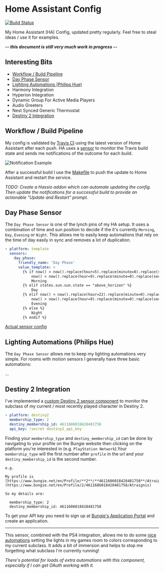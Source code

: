 # Home Assistant Config

[![Build Status](https://travis-ci.org/danrspencer/hass-config.svg?branch=master)](https://travis-ci.org/danrspencer/hass-config)

My Home Assistant (HA) Config, updated pretty regularly. Feel free to steal ideas / use it for examples.

***-- this document is still very much work in progress --***

## Interesting Bits
- [Workflow / Build Pipeline](#workflow)
- [Day Phase Sensor](#day-phase-sensor)
- [Lighting Automations (Philips Hue)](#lighting-automations)
- Harmony Integration
- Hyperion Integration
- Dynamic Group For Active Media Players
- Audio Greeters
- Nest Synced Generic Thermostat
- [Destiny 2 Integration](#destiny-2)

## <a name="workflow"></a>Workflow / Build Pipeline

My config is validated by [Travis CI](https://travis-ci.org/danrspencer/hass-config) using the latest version of Home Assistant after each push. HA uses a [sensor](https://github.com/danrspencer/hass-config/blob/master/sensor/misc.yaml) to monitor the Travis build state and sends me notifications of the outcome for each build.

![Notification Example](https://github.com/danrspencer/hass-config/blob/master/documentation/images/build-notifications.jpeg)

After a successful build I use the [Makefile](https://github.com/danrspencer/hass-config/blob/master/Makefile) to push the update to Home Assistant and restart the service.

*TODO: Create a Hassio addon which can automate updating the config. Then update the notifications for a successful build to provide an actionable "Update and Restart" prompt.*

## <a name="day-phase-sensor"></a>Day Phase Sensor

The `Day Phase Sensor` is one of the lynch pins of my HA setup. It uses a combination of time and sun position to decide if the it's currently `Morning`, `Day`, `Evening` or `Night`. This allows me to easily keep automations that rely on the time of day easily in sync and removes a lot of duplication.

```yaml
- platform: template
  sensors:
    day_phase:
      friendly_name: 'Day Phase'
      value_template: >
        {% if now() > now().replace(hour=5).replace(minute=0).replace(second=0) and
            now() < now().replace(hour=9).replace(minute=0).replace(second=0) %}
            Morning
        {% elif states.sun.sun.state == "above_horizon" %}
            Day
        {% elif now() < now().replace(hour=22).replace(minute=0).replace(second=0) and
            now() > now().replace(hour=9).replace(minute=0).replace(second=0) %}
            Evening
        {% else %}
            Night
        {% endif %}
```

[Actual sensor config](https://github.com/danrspencer/hass-config/blob/master/sensor/template.yaml)

## <a name="lighting-automations"></a>Lighting Automations (Philips Hue)

The `Day Phase Sensor` allows me to keep my lighting automations very simple. For rooms with motion sensors I generally have three basic automations:

...

## <a name="destiny-2"></a>Destiny 2 Integration

I've implemented a [custom Destiny 2 sensor component](https://github.com/danrspencer/hass-config/blob/master/custom_components/sensor/destiny2.py) to monitor the subclass of my current / most recently played character in Destiny 2.

```yaml
- platform: destiny2
  membership_type: 2
  destiny_membership_id: 4611686018428481758
  api_key: !secret destiny2_api_key
```

Finding your `membership_type` and `destiny_membership_id` can be done by navigating to your profile on the Bungie website then clicking on the platform you're interested in (e.g. `PlayStation Network`).Your `membership_type` will the first number after `profile` in the url and your `destiny_membership_id` is the second number.

```
e.g.

My profile is [https://www.bungie.net/en/Profile/**2**/**4611686018428481758**/Atraignis](https://www.bungie.net/en/Profile/2/4611686018428481758/Atraignis)

So my details are:

  membership_type: 2
  destiny_membership_id: 4611686018428481758
```

To get your API key you need to sign up at [Bungie's Application Portal](https://www.bungie.net/en/Application) and create an application.

---

This sensor, combined with the PS4 integration, allows me to do some [nice automations](https://github.com/danrspencer/hass-config/blob/master/automation/den/ps4.yaml) setting the lights in my games room to colors corresponding to my current subclass. It adds a bit of immersion and helps to stop me forgetting what subclass I'm currently running!

*There's potential for loads of extra automations with this component, especially if I can get OAuth working with it.*
